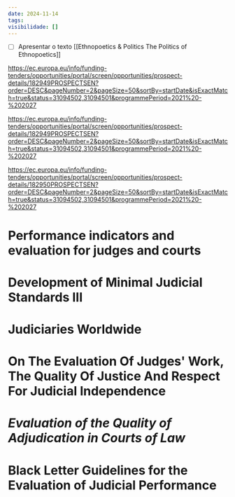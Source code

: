 ```yaml
---
date: 2024-11-14
tags: 
visibilidade: []
---
```




- [ ] Apresentar o texto [[Ethnopoetics & Politics  The Politics of Ethnopoetics]]

https://ec.europa.eu/info/funding-tenders/opportunities/portal/screen/opportunities/prospect-details/182949PROSPECTSEN?order=DESC&pageNumber=2&pageSize=50&sortBy=startDate&isExactMatch=true&status=31094502,31094501&programmePeriod=2021%20-%202027

https://ec.europa.eu/info/funding-tenders/opportunities/portal/screen/opportunities/prospect-details/182949PROSPECTSEN?order=DESC&pageNumber=2&pageSize=50&sortBy=startDate&isExactMatch=true&status=31094502,31094501&programmePeriod=2021%20-%202027

https://ec.europa.eu/info/funding-tenders/opportunities/portal/screen/opportunities/prospect-details/182950PROSPECTSEN?order=DESC&pageNumber=2&pageSize=50&sortBy=startDate&isExactMatch=true&status=31094502,31094501&programmePeriod=2021%20-%202027
# Performance indicators and evaluation for judges and courts
# Development of Minimal Judicial Standards III
# Judiciaries Worldwide
# On The Evaluation Of Judges' Work, The Quality Of Justice And Respect For Judicial Independence

# _Evaluation of the Quality of Adjudication in Courts of Law_

# Black Letter Guidelines for the Evaluation of Judicial Performance